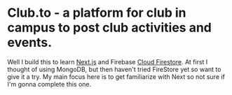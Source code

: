 # Club.to - a platform for club in campus to post club activities and events. 
Well I build this to learn [Next.js](https://nextjs.org/) and Firebase [Cloud Firestore](https://firebase.google.com/). At first I thought of using MongoDB, but then haven't tried FireStore yet so want to give it a try. My main focus here is to get familiarize with Next so not sure if I'm gonna complete this one.

